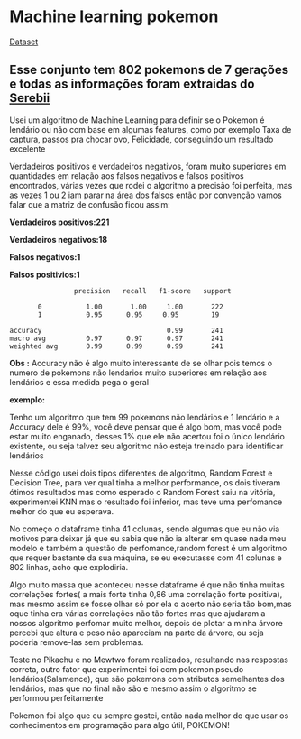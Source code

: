 # Machine learning pokemon

[Dataset](https://www.kaggle.com/rounakbanik/pokemon)


## Esse conjunto tem 802 pokemons de 7 gerações e todas as informações foram extraidas do [Serebii](http://serebii.net/)

Usei um algoritmo de Machine Learning  para definir se o Pokemon é lendário ou não com base em algumas features, como por exemplo Taxa de captura, passos pra chocar ovo, Felicidade, conseguindo um resultado excelente

Verdadeiros positivos e verdadeiros negativos, foram muito superiores em quantidades em relação aos falsos negativos e falsos positivos encontrados, várias vezes que rodei o algoritmo a precisão foi perfeita, mas as vezes 1 ou 2 iam parar na área dos falsos então por convenção vamos falar que a matriz de confusão ficou assim:

**Verdadeiros positivos:221**

**Verdadeiros negativos:18**

**Falsos negativos:1**

**Falsos positivios:1**


                    precision   recall   f1-score   support

           0           1.00       1.00     1.00       222
           1           0.95      0.95     0.95        19

    accuracy                               0.99       241
    macro avg          0.97      0.97      0.97       241
    weighted avg       0.99      0.99      0.99       241




**Obs :** Accuracy não é algo muito interessante de se olhar pois temos o numero de pokemons não lendarios muito superiores em relação aos lendários e essa medida pega o geral

**exemplo:**

Tenho um algoritmo que tem 99 pokemons não lendários e 1 lendário e a Accuracy dele é 99%, você deve pensar que é algo bom, mas você pode estar muito enganado, desses 1% que ele não acertou foi o único lendário existente, ou seja talvez seu algoritmo não esteja treinado para identificar lendários

Nesse código usei dois tipos diferentes de algoritmo, Random Forest e Decision Tree, para ver qual tinha a melhor performance, os dois tiveram ótimos resultados mas como esperado o Random Forest saiu na vitória, experimentei KNN mas o resultado foi inferior, mas teve uma perfomance melhor do que eu esperava.

No começo o dataframe tinha 41 colunas, sendo algumas que eu não via motivos para deixar já que eu sabia que não ia alterar em quase nada meu modelo e também a questão de perfomance,random forest é um algoritmo que requer bastante da sua máquina, se eu executasse com 41 colunas e 802 linhas, acho que explodiria.

Algo muito massa que aconteceu nesse dataframe é que não tinha muitas correlações fortes( a mais forte tinha 0,86 uma correlação forte positiva), mas mesmo assim se fosse olhar só por ela o acerto não seria tão bom,mas oque tinha era várias correlações não tão fortes mas que ajudaram a nossos algoritmo perfomar muito melhor, depois de plotar a minha árvore percebi que altura e peso não apareciam na  parte da árvore, ou seja poderia remove-las sem problemas.

Teste no Pikachu e no Mewtwo foram realizados, resultando nas respostas correta, outro fator que experimentei foi com pokemon pseudo lendários(Salamence), que são pokemons com atributos semelhantes dos lendários, mas que no final não são e mesmo assim o algoritmo se performou perfeitamente

Pokemon foi algo que eu sempre gostei, então nada melhor do que usar os conhecimentos em programação para algo útil, POKEMON!
